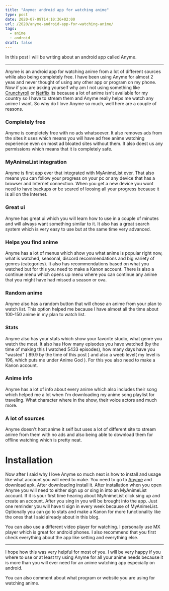 ```yaml
---
title: "Anyme: android app for watching anime"
type: post
date: 2020-07-09T14:10:36+02:00
url: /2020/anyme-android-app-for-watching-anime/
tags:
  - anime
  - android
draft: false
---
```


In this post I will be writing about an android app called Anyme.

<!--more-->

---

Anyme is an android app for watching anime from a lot of different sources while also being completely free. I have been using Anyme for almost 2 yeas and never thought of using any other app or program on my phone. Now if you are asking yourself why am I not using something like [Crunchyroll](https://www.crunchyroll.com/) or [Netflix](http://www.netflix.com/) its because a lot of anime isn't available for my country so I have to stream them and Anyme really helps me watch any anime I want. So why do I love Anyme so much, well here are a couple of reasons.

### Completely free

Anyme is completely free with no ads whatsoever. It also removes ads from the sites it uses which means you will have ad free anime watching experience even on most ad bloated sites without them. It also doest us any permissions which means that it is completely safe.

### MyAnimeList integration

Anyme is first app ever that integrated with MyAnimeList ever. That also means you can follow your progress on your pc or any device that has a browser and Internet connection. When you get a new device you wont need to have backups or be scared of loosing all your progress because it is all on the Internet.

### Great ui

Anyme has great ui which you will learn how to use in a couple of minutes and will always want something similar to it. It also has a great search system which is very easy to use but at the same time very advanced.

### Helps you find anime

Anyme has a lot of menus which show you what anime is popular right now, what is watched, seasonal, discord recommendations and big variety of genres (categories). It also has recommendations based on what you watched but for this you need to make a Kanon account. There is also a continue menu which opens up menu where you can continue any anime that you might have had missed a season or ova.

### Random anime

Anyme also has a random button that will chose an anime from your plan to watch list. This option helped me because I have almost all the time about 100-150 anime in my plan to watch list.

### Stats

Anyme also has your stats which show your favorite studio, what genre you watch the most. It also has How many episodes you have watched (by the time of making this I watched 5433 episodes), how many days have you "wasted" ( 89.9 by the time of this post ) and also a weeb level( my level is 196, which puts me under Anime God ). For this you also need to make a Kanon account.

### Anime info

Anyme has a lot of info about every anime which also includes their song which helped me a lot when I'm downloading my anime song playlist for traveling. What character where in the show, their voice actors and much more.

### A lot of sources

Anyme doesn't host anime it self but uses a lot of different site to stream anime from them with no ads and also being able to download them for offline watching which is pretty neat. 

# Installation

Now after I said why I love Anyme so much next is how to install and usage like what account you will need to make. You need to go to [Anyme](https://zunjae.github.io/anymeapp.com/) and download apk. After downloading install it. After installation when you open Anyme you will need to either sign up or sing in into an MyAnimeList account. If it is your first time hearing about MyAnimeList click sing up and create an account. After you sing in you will be brought into the app. Just one reminder you will have ti sign in every week because of MyAnimeList. Optionally you can go to stats and make a Kanon for more functionality like the ones that I said already about in this blog.

You can also use a different video player for watching. I personally use MX player which is great for android phones. I also recommend that you first check everything about the app like setting and everything else.

---

I hope how this was very helpful for most of you. I will be very happy if you where to use or at least try using Anyme for all your anime needs because it is more than you will ever need for an anime watching app especially on android.

You can also comment about what program or website you are using for watching anime.
